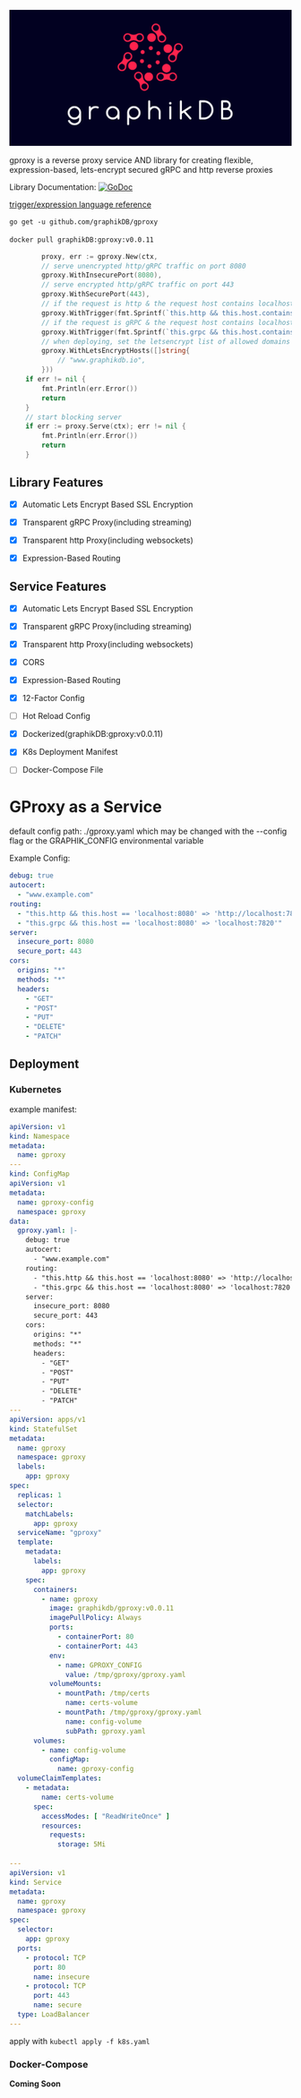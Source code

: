 ![graphik](assets/graphik-logo.jpg)

gproxy is a reverse proxy service AND library for creating flexible, expression-based, lets-encrypt secured gRPC and http reverse proxies

Library Documentation: [![GoDoc](https://godoc.org/github.com/graphikDB/gproxy?status.svg)](https://godoc.org/github.com/graphikDB/gproxy)

[trigger/expression language reference]("https://github.com/graphikdb/trigger")

    go get -u github.com/graphikDB/gproxy
    
    docker pull graphikDB:gproxy:v0.0.11
    
    
```go
        proxy, err := gproxy.New(ctx,
		// serve unencrypted http/gRPC traffic on port 8080
		gproxy.WithInsecurePort(8080),
		// serve encrypted http/gRPC traffic on port 443
		gproxy.WithSecurePort(443),
		// if the request is http & the request host contains localhost, proxy to the target http server
		gproxy.WithTrigger(fmt.Sprintf(`this.http && this.host.contains('localhost') => "%s"`, httpServer.URL)),
        // if the request is gRPC & the request host contains localhost, proxy to the target gRPC server
		gproxy.WithTrigger(fmt.Sprintf(`this.grpc && this.host.contains('localhost') => "%s"`, grpcServer.URL)),
		// when deploying, set the letsencrypt list of allowed domains
		gproxy.WithLetsEncryptHosts([]string{
			// "www.graphikdb.io",
		}))
	if err != nil {
		fmt.Println(err.Error())
		return
	}
    // start blocking server
	if err := proxy.Serve(ctx); err != nil {
		fmt.Println(err.Error())
		return
	}
```

## Library Features

- [x] Automatic Lets Encrypt Based SSL Encryption
- [x] Transparent gRPC Proxy(including streaming)
- [x] Transparent http Proxy(including websockets)
- [x] Expression-Based Routing


## Service Features

- [x] Automatic Lets Encrypt Based SSL Encryption
- [x] Transparent gRPC Proxy(including streaming)
- [x] Transparent http Proxy(including websockets)
- [x] CORS
- [x] Expression-Based Routing
- [x] 12-Factor Config
- [ ] Hot Reload Config
- [x] Dockerized(graphikDB:gproxy:v0.0.11)
- [x] K8s Deployment Manifest
- [ ] Docker-Compose File


# GProxy as a Service
    
default config path: ./gproxy.yaml which may be changed with the --config flag or the GRAPHIK_CONFIG environmental variable

Example Config:

```yaml
debug: true
autocert:
  - "www.example.com"
routing:
  - "this.http && this.host == 'localhost:8080' => 'http://localhost:7821'"
  - "this.grpc && this.host == 'localhost:8080' => 'localhost:7820'"
server:
  insecure_port: 8080
  secure_port: 443
cors:
  origins: "*"
  methods: "*"
  headers:
    - "GET"
    - "POST"
    - "PUT"
    - "DELETE"
    - "PATCH"
```

## Deployment

### Kubernetes

example manifest:
```yaml
apiVersion: v1
kind: Namespace
metadata:
  name: gproxy
---
kind: ConfigMap
apiVersion: v1
metadata:
  name: gproxy-config
  namespace: gproxy
data:
  gproxy.yaml: |-
    debug: true
    autocert:
      - "www.example.com"
    routing:
      - "this.http && this.host == 'localhost:8080' => 'http://localhost:7821'"
      - "this.grpc && this.host == 'localhost:8080' => 'localhost:7820'"
    server:
      insecure_port: 8080
      secure_port: 443
    cors:
      origins: "*"
      methods: "*"
      headers:
        - "GET"
        - "POST"
        - "PUT"
        - "DELETE"
        - "PATCH"
---
apiVersion: apps/v1
kind: StatefulSet
metadata:
  name: gproxy
  namespace: gproxy
  labels:
    app: gproxy
spec:
  replicas: 1
  selector:
    matchLabels:
      app: gproxy
  serviceName: "gproxy"
  template:
    metadata:
      labels:
        app: gproxy
    spec:
      containers:
        - name: gproxy
          image: graphikdb/gproxy:v0.0.11
          imagePullPolicy: Always
          ports:
            - containerPort: 80
            - containerPort: 443
          env:
            - name: GPROXY_CONFIG
              value: /tmp/gproxy/gproxy.yaml
          volumeMounts:
            - mountPath: /tmp/certs
              name: certs-volume
            - mountPath: /tmp/gproxy/gproxy.yaml
              name: config-volume
              subPath: gproxy.yaml
      volumes:
        - name: config-volume
          configMap:
            name: gproxy-config
  volumeClaimTemplates:
    - metadata:
        name: certs-volume
      spec:
        accessModes: [ "ReadWriteOnce" ]
        resources:
          requests:
            storage: 5Mi

---
apiVersion: v1
kind: Service
metadata:
  name: gproxy
  namespace: gproxy
spec:
  selector:
    app: gproxy
  ports:
    - protocol: TCP
      port: 80
      name: insecure
    - protocol: TCP
      port: 443
      name: secure
  type: LoadBalancer
---

```

apply with `kubectl apply -f k8s.yaml`

### Docker-Compose

**Coming Soon**